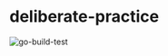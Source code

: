 # deliberate-practice
![go-build-test](https://github.com/pauloqueiroga/deliberate-practice/actions/workflows/build-test-go.yml/badge.svg)
